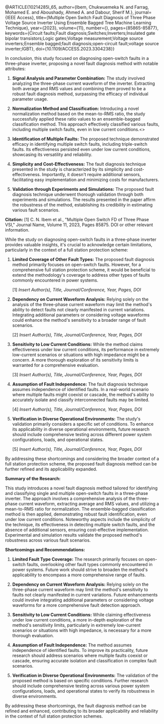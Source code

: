 
@ARTICLE{10214285l_65,
  author={Ibem, Chukwuemeka N. and Farrag, Mohamed E. and Aboushady, Ahmed A. and Dabour, Sherif M.},
  journal={IEEE Access}, 
  title={Multiple Open Switch Fault Diagnosis of Three Phase Voltage Source Inverter Using Ensemble Bagged Tree Machine Learning Technique}, 
  year={2023},
  volume={11},
  number={},
  pages={85865-85877},
  keywords={Circuit faults;Fault diagnosis;Switches;Inverters;Insulated gate bipolar transistors;Logic gates;Voltage measurement;Voltage source inverters;Ensemble bagged;fault diagnosis;open-circuit fault;voltage source inverter;IGBT},
  doi={10.1109/ACCESS.2023.3304238}}



In conclusion, this study focused on diagnosing open-switch faults in a three-phase inverter, proposing a novel fault diagnosis method with notable attributes:

1. **Signal Analysis and Parameter Combination:**
   The study involved analyzing the three-phase current waveform of the inverter. Extracting both average and RMS values and combining them proved to be a robust fault diagnosis method, surpassing the efficacy of individual parameter usage.

2. **Normalization Method and Classification:**
   Introducing a novel normalization method based on the mean-to-RMS ratio, the study successfully applied these ratio values to an ensemble-bagged classification method. This approach effectively classified various faults, including multiple switch faults, even in low current conditions.<<taken intro >>

3. **Identification of Multiple Faults:**
   The proposed technique demonstrated efficacy in identifying multiple switch faults, including triple-switch faults. Its effectiveness persisted even under low current conditions, showcasing its versatility and reliability.

4. **Simplicity and Cost-Effectiveness:**
   The fault diagnosis technique presented in the study is characterized by its simplicity and cost-effectiveness. Importantly, it doesn't require additional sensors, facilitating easy implementation and minimizing costs for manufacturers.

5. **Validation through Experiments and Simulations:**
   The proposed fault diagnosis technique underwent thorough validation through both experiments and simulations. The results presented in the paper affirm the robustness of the method, establishing its credibility in estimating various fault scenarios.

**Citation:**
\[1\] C. N. Ibem et al., "Multiple Open Switch FD of Three Phase VSI," Journal Name, Volume 11, 2023, Pages 85875. DOI or other relevant information.



<!--  -->

While the study on diagnosing open-switch faults in a three-phase inverter provides valuable insights, it's crucial to acknowledge certain limitations, particularly in the context of a full station protection scheme:

1. **Limited Coverage of Other Fault Types:**
   The proposed fault diagnosis method primarily focuses on open-switch faults. However, for a comprehensive full station protection scheme, it would be beneficial to extend the methodology's coverage to address other types of faults commonly encountered in power systems.

   \[1\] *Insert Author(s), Title, Journal/Conference, Year, Pages, DOI*

2. **Dependency on Current Waveform Analysis:**
   Relying solely on the analysis of the three-phase current waveform may limit the method's ability to detect faults not clearly manifested in current variations. Integrating additional parameters or considering voltage waveforms could enhance the method's sensitivity to a broader range of fault scenarios.

   \[2\] *Insert Author(s), Title, Journal/Conference, Year, Pages, DOI*

3. **Sensitivity to Low Current Conditions:**
   While the method claims effectiveness under low current conditions, its performance in extremely low-current scenarios or situations with high impedance might be a concern. A more thorough exploration of its sensitivity limits is warranted for a comprehensive evaluation.

   \[3\] *Insert Author(s), Title, Journal/Conference, Year, Pages, DOI*

4. **Assumption of Fault Independence:**
   The fault diagnosis technique assumes independence of identified faults. In a real-world scenario where multiple faults might coexist or cascade, the method's ability to accurately isolate and classify interconnected faults may be limited.

   \[4\] *Insert Author(s), Title, Journal/Conference, Year, Pages, DOI*

5. **Verification in Diverse Operational Environments:**
   The study's validation primarily considers a specific set of conditions. To enhance its applicability in diverse operational environments, future research should include comprehensive testing across different power system configurations, loads, and operational states.

   \[5\] *Insert Author(s), Title, Journal/Conference, Year, Pages, DOI*

By addressing these shortcomings and considering the broader context of a full station protection scheme, the proposed fault diagnosis method can be further refined and its applicability expanded.

<!--  -->

**Summary of the Research:**

This study introduces a novel fault diagnosis method tailored for identifying and classifying single and multiple open-switch faults in a three-phase inverter. The approach involves a comprehensive analysis of the three-phase current waveform, extracting average and RMS values, and utilizing a mean-to-RMS ratio for normalization. The ensemble-bagged classification method is then applied, demonstrating robust fault identification, even under low current conditions. Noteworthy aspects include the simplicity of the technique, its effectiveness in detecting multiple switch faults, and the absence of additional sensors, ensuring cost-effective implementation. Experimental and simulation results validate the proposed method's robustness across various fault scenarios.

**Shortcomings and Recommendations:**

1. **Limited Fault Type Coverage:**
   The research primarily focuses on open-switch faults, overlooking other fault types commonly encountered in power systems. Future work should strive to broaden the method's applicability to encompass a more comprehensive range of faults.

2. **Dependency on Current Waveform Analysis:**
   Relying solely on the three-phase current waveform may limit the method's sensitivity to faults not clearly manifested in current variations. Future enhancements could involve integrating additional parameters or considering voltage waveforms for a more comprehensive fault detection approach.

3. **Sensitivity to Low Current Conditions:**
   While claiming effectiveness under low current conditions, a more in-depth exploration of the method's sensitivity limits, particularly in extremely low-current scenarios or situations with high impedance, is necessary for a more thorough evaluation.

4. **Assumption of Fault Independence:**
   The method assumes independence of identified faults. To improve its practicality, future research should address scenarios where multiple faults coexist or cascade, ensuring accurate isolation and classification in complex fault scenarios.

5. **Verification in Diverse Operational Environments:**
   The validation of the proposed method is based on specific conditions. Further research should include comprehensive testing across various power system configurations, loads, and operational states to verify its robustness in diverse environments.

By addressing these shortcomings, the fault diagnosis method can be refined and enhanced, contributing to its broader applicability and reliability in the context of full station protection schemes.